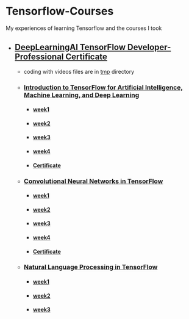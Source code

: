 
# Tensorflow-Courses

My experiences of learning Tensorflow and the courses I took

*   ##  [DeepLearningAI TensorFlow Developer-Professional Certificate](./DeepLearningAI-TensorFlow-Developer-Professional-Certificate/)
    * coding with videos files are in [tmp](./DeepLearningAI-TensorFlow-Developer-Professional-Certificate/tmp/) directory
    *   ### [Introduction to TensorFlow for Artificial Intelligence, Machine Learning, and Deep Learning](./DeepLearningAI-TensorFlow-Developer-Professional-Certificate/C1-Introduction-to-TensorFlow-for-Artificial-Intelligence-Machine-Learning-and-Deep-Learning)
        *   ####    [week1](./DeepLearningAI-TensorFlow-Developer-Professional-Certificate/C1-Introduction-to-TensorFlow-for-Artificial-Intelligence-Machine-Learning-and-Deep-Learning/week1/)
        *   ####    [week2](./DeepLearningAI-TensorFlow-Developer-Professional-Certificate/C1-Introduction-to-TensorFlow-for-Artificial-Intelligence-Machine-Learning-and-Deep-Learning/week2/)
        *   ####    [week3](./DeepLearningAI-TensorFlow-Developer-Professional-Certificate/C1-Introduction-to-TensorFlow-for-Artificial-Intelligence-Machine-Learning-and-Deep-Learning/week3/)
        *   ####    [week4](./DeepLearningAI-TensorFlow-Developer-Professional-Certificate/C1-Introduction-to-TensorFlow-for-Artificial-Intelligence-Machine-Learning-and-Deep-Learning/week4/)
        *   ####    [Certificate](./DeepLearningAI-TensorFlow-Developer-Professional-Certificate/C1-Introduction-to-TensorFlow-for-Artificial-Intelligence-Machine-Learning-and-Deep-Learning/Certificate.pdf)
    *   ### [Convolutional Neural Networks in TensorFlow](./DeepLearningAI-TensorFlow-Developer-Professional-Certificate/C2-Convolutional-Neural-Networks-in-TensorFlow/)
        *   ####    [week1](./DeepLearningAI-TensorFlow-Developer-Professional-Certificate/C2-Convolutional-Neural-Networks-in-TensorFlow/week1/)
        *   ####    [week2](./DeepLearningAI-TensorFlow-Developer-Professional-Certificate/C2-Convolutional-Neural-Networks-in-TensorFlow/week2/)
        *   ####    [week3](./DeepLearningAI-TensorFlow-Developer-Professional-Certificate/C2-Convolutional-Neural-Networks-in-TensorFlow/week3/)
        *   ####    [week4](./DeepLearningAI-TensorFlow-Developer-Professional-Certificate/C2-Convolutional-Neural-Networks-in-TensorFlow/week4/)
        *   ####    [Certificate](./DeepLearningAI-TensorFlow-Developer-Professional-Certificate/C2-Convolutional-Neural-Networks-in-TensorFlow/Certificate.pdf)
    *   ### [Natural Language Processing in TensorFlow](./DeepLearningAI-TensorFlow-Developer-Professional-Certificate/C3-Natural-Language-Processing-in-TensorFlow/)
        *   ####    [week1](./DeepLearningAI-TensorFlow-Developer-Professional-Certificate/C3-Natural-Language-Processing-in-TensorFlow/week1/)
        *   ####    [week2](./DeepLearningAI-TensorFlow-Developer-Professional-Certificate/C3-Natural-Language-Processing-in-TensorFlow/week2/)
        *   ####    [week3](./DeepLearningAI-TensorFlow-Developer-Professional-Certificate/C3-Natural-Language-Processing-in-TensorFlow/week3/)